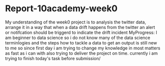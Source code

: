 # Report-10academy-week0
My understanding of the week0 project is to analysis the twitter data, arrange it in a way that when a data drift happens from the twitter an alert or notifcation should be triggerd to indicate the drift incident
MyProgress: I am beginner to data science so i do not know many of the data science terminlogies and the steps how to tackle a data to get an output is still new to me so since first day i am trying to change my knowledge in most matters as fast as i can with also trying to deliver the project on time. currently i am trying to finish today's task before submission/
